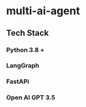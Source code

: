 # multi-ai-agent


## Tech Stack
  ### Python 3.8 + 
  ### LangGraph 
  ### FastAPi
  ### Open AI GPT 3.5
